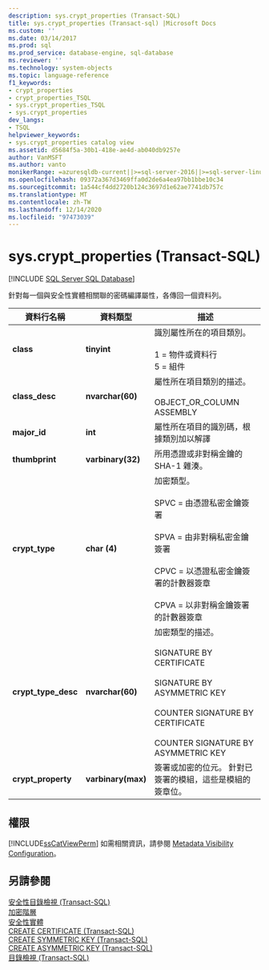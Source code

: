 ```yaml
---
description: sys.crypt_properties (Transact-SQL)
title: sys.crypt_properties (Transact-sql) |Microsoft Docs
ms.custom: ''
ms.date: 03/14/2017
ms.prod: sql
ms.prod_service: database-engine, sql-database
ms.reviewer: ''
ms.technology: system-objects
ms.topic: language-reference
f1_keywords:
- crypt_properties
- crypt_properties_TSQL
- sys.crypt_properties_TSQL
- sys.crypt_properties
dev_langs:
- TSQL
helpviewer_keywords:
- sys.crypt_properties catalog view
ms.assetid: d5684f5a-30b1-418e-ae4d-ab040db9257e
author: VanMSFT
ms.author: vanto
monikerRange: =azuresqldb-current||>=sql-server-2016||>=sql-server-linux-2017||=azuresqldb-mi-current
ms.openlocfilehash: 09372a367d3469ffa0d2de6a4ea97bb1bbe10c34
ms.sourcegitcommit: 1a544cf4dd2720b124c3697d1e62ae7741db757c
ms.translationtype: MT
ms.contentlocale: zh-TW
ms.lasthandoff: 12/14/2020
ms.locfileid: "97473039"
---
```

# <a name="syscrypt_properties-transact-sql"></a>sys.crypt_properties (Transact-SQL)
[!INCLUDE [SQL Server SQL Database](../../includes/applies-to-version/sql-asdb.md)]

  針對每一個與安全性實體相關聯的密碼編譯屬性，各傳回一個資料列。  
  
|資料行名稱|資料類型|描述|  
|-----------------|---------------|-----------------|  
|**class**|**tinyint**|識別屬性所在的項目類別。<br /><br /> 1 = 物件或資料行<br /> 5 = 組件|  
|**class_desc**|**nvarchar(60)**|屬性所在項目類別的描述。<br /><br /> OBJECT_OR_COLUMN<br /> ASSEMBLY|  
|**major_id**|**int**|屬性所在項目的識別碼，根據類別加以解譯|  
|**thumbprint**|**varbinary(32)**|所用憑證或非對稱金鑰的 SHA-1 雜湊。|  
|**crypt_type**|**char (4)**|加密類型。<br /><br /> SPVC = 由憑證私密金鑰簽署<br /><br /> SPVA = 由非對稱私密金鑰簽署<br /><br /> CPVC = 以憑證私密金鑰簽署的計數器簽章<br /><br /> CPVA = 以非對稱金鑰簽署的計數器簽章|  
|**crypt_type_desc**|**nvarchar(60)**|加密類型的描述。<br /><br /> SIGNATURE BY CERTIFICATE<br /><br /> SIGNATURE BY ASYMMETRIC KEY<br /><br /> COUNTER SIGNATURE BY CERTIFICATE<br /><br /> COUNTER SIGNATURE BY ASYMMETRIC KEY|  
|**crypt_property**|**varbinary(max)**|簽署或加密的位元。 針對已簽署的模組，這些是模組的簽章位。|  
  
## <a name="permissions"></a>權限  
 [!INCLUDE[ssCatViewPerm](../../includes/sscatviewperm-md.md)] 如需相關資訊，請參閱 [Metadata Visibility Configuration](../../relational-databases/security/metadata-visibility-configuration.md)。  
  
## <a name="see-also"></a>另請參閱  
 [安全性目錄檢視 &#40;Transact-SQL&#41;](../../relational-databases/system-catalog-views/security-catalog-views-transact-sql.md)   
 [加密階層](../../relational-databases/security/encryption/encryption-hierarchy.md)   
 [安全性實體](../../relational-databases/security/securables.md)   
 [CREATE CERTIFICATE &#40;Transact-SQL&#41;](../../t-sql/statements/create-certificate-transact-sql.md)   
 [CREATE SYMMETRIC KEY &#40;Transact-SQL&#41;](../../t-sql/statements/create-symmetric-key-transact-sql.md)   
 [CREATE ASYMMETRIC KEY &#40;Transact-SQL&#41;](../../t-sql/statements/create-asymmetric-key-transact-sql.md)   
 [目錄檢視 &#40;Transact-SQL&#41;](../../relational-databases/system-catalog-views/catalog-views-transact-sql.md)  
  
  

